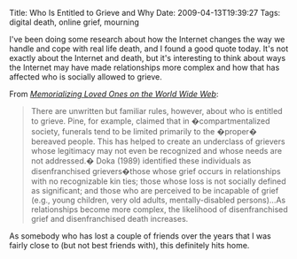 Title: Who Is Entitled to Grieve and Why
Date: 2009-04-13T19:39:27
Tags: digital death, online grief, mourning


I've been doing some research about how the Internet changes the way we handle and cope with real life death, and I found a good quote today. It's not exactly about the Internet and death, but it's interesting to think about ways the Internet may have made relationships more complex and how that has affected who is socially allowed to grieve.

From <i><a href="http://scholar.google.com/scholar?q=memorializing%20loved%20ones%20on%20the%20world%20wide%20web" target="_blank">Memorializing Loved Ones on the World Wide Web</a></i>:<blockquote>There are unwritten but familiar rules, however, about who is entitled to grieve. Pine, for example, claimed that in �compartmentalized society, funerals tend to be limited primarily to the �proper� bereaved people. This has helped to create an underclass of grievers whose legitimacy may not even be recognized and whose needs are not addressed.� Doka (1989) identified these individuals as disenfranchised grievers�those whose grief occurs in relationships with no recognizable kin ties; those whose loss is not socially defined as significant; and those who are perceived to be incapable of grief (e.g., young children, very old adults, mentally-disabled persons)...As relationships become more complex, the likelihood of disenfranchised grief and disenfranchised death increases.</blockquote>

As somebody who has lost a couple of friends over the years that I was fairly close to (but not best friends with), this definitely hits home.
